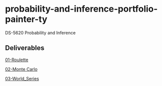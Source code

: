 # probability-and-inference-portfolio-painter-ty
DS-5620 Probability and Inference

## Deliverables
[01-Roulette](https://github.com/typaint/probability-and-inference-portfolio-painter-ty/blob/master/01-roulette-simulation/Roulette.Rmd)

[02-Monte Carlo](https://github.com/typaint/probability-and-inference-portfolio-painter-ty/blob/master/02-monte-carlo-error/Monte_Carlo_Error.Rmd)

[03-World_Series](https://github.com/typaint/probability-and-inference-portfolio-painter-ty/blob/master/03-discrete-probability-calculations/world_series.Rmd)
